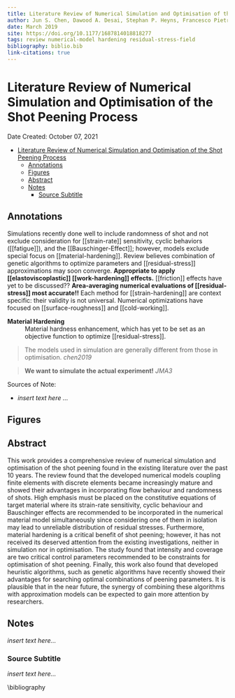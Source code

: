```yaml
---
title: Literature Review of Numerical Simulation and Optimisation of the Shot Peening Process
author: Jun S. Chen, Dawood A. Desai, Stephan P. Heyns, Francesco Pietra
date: March 2019
site: https://doi.org/10.1177/1687814018818277
tags: review numerical-model hardening residual-stress-field
bibliography: biblio.bib
link-citations: true
---
```

<script type="text/javascript"
        src="https://cdnjs.cloudflare.com/ajax/libs/mathjax/2.7.0/MathJax.js?config=TeX-AMS_CHTML">
</script>
<script type="text/x-mathjax-config">
	MathJax.Ajax.config.path["Extra"] = "https://jmanthony3.github.io/Codes/MathJax/extensions/TeX",
	MathJax.Hub.Config({
		TeX: {
			equationNumbers: {
				autoNumber: "AMS"
			},
			extensions: [
				"[Extra]/Taylor.js",
				"[Extra]/NumericalMethods.js"
			]
		},
		tex2jax: {
			inlineMath: [["$", "$"], ["\\(", "\\)"]],
			blockMath: [["$$", "$$"], ["\\[", "\\]"]],
		},
});
</script>
<!-- %%%%%%%% Document Metadata %%%%%%%% -->
# Literature Review of Numerical Simulation and Optimisation of the Shot Peening Process

Date Created: October 07, 2021

- [Literature Review of Numerical Simulation and Optimisation of the Shot Peening Process](#literature-review-of-numerical-simulation-and-optimisation-of-the-shot-peening-process)
	- [Annotations](#annotations)
	- [Figures](#figures)
	- [Abstract](#abstract)
	- [Notes](#notes)
		- [Source Subtitle](#source-subtitle)
<!-- %%%%%%%%%%%%%%%%%%%%%%%%%%%%%% -->





<!-- START WRITING BELOW -->





<!-- %%%%%%%%%%%%%%%%%%%%%%%%%%%%%% -->
## Annotations
Simulations recently done well to include randomness of shot and not exclude consideration for [[strain-rate]] sensitivity, cyclic behaviors ([[fatigue]]), and the [[Bauschinger-Effect]]; however, models exclude special focus on [[material-hardening]]. Review believes combination of genetic algorithms to optimize parameters and [[residual-stress]] approximations may soon converge. **Appropriate to apply [[elastoviscoplastic]] [[work-hardening]] effects.** [[friction]] effects have yet to be discussed?? **Area-averaging numerical evaluations of [[residual-stress]] most accurate!!** Each method for [[strain-hardening]] are context specific: their validity is not universal. Numerical optimizations have focused on [[surface-roughness]] and [[cold-working]].

<dl>
<dt><strong>Material Hardening</strong></dt>
<dd>Material hardness enhancement, which has yet to be set as an objective function to optimize [[residual-stress]].</dd>
</dl>

>The models used in simulation are generally different from those in optimisation. <cite> chen2019

>**We want to simulate the actual experiment!** <cite> JMA3

Sources of Note:
- *insert text here $\dots$*

## Figures

## Abstract
This work provides a comprehensive review of numerical simulation and optimisation of the shot peening found in the existing literature over the past 10 years. The review found that the developed numerical models coupling finite elements with discrete elements became increasingly mature and showed their advantages in incorporating flow behaviour and randomness of shots. High emphasis must be placed on the constitutive equations of target material where its strain-rate sensitivity, cyclic behaviour and Bauschinger effects are recommended to be incorporated in the numerical material model simultaneously since considering one of them in isolation may lead to unreliable distribution of residual stresses. Furthermore, material hardening is a critical benefit of shot peening; however, it has not received its deserved attention from the existing investigations, neither in simulation nor in optimisation. The study found that intensity and coverage are two critical control parameters recommended to be constraints for optimisation of shot peening. Finally, this work also found that developed heuristic algorithms, such as genetic algorithms have recently showed their advantages for searching optimal combinations of peening parameters. It is plausible that in the near future, the synergy of combining these algorithms with approximation models can be expected to gain more attention by researchers.

## Notes
*insert text here$\dots$*

### Source Subtitle
*insert text here$\dots$*

\bibliography
<!-- %%%%%%%%%%%%%%%%%%%%%%%%%%%%%% -->





<!-- %%%%%%%% End Document %%%%%%%% -->